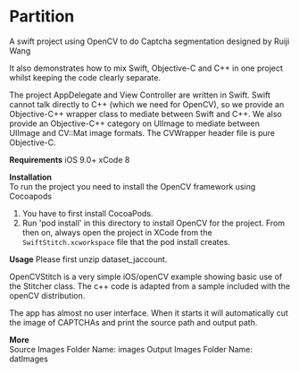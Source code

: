 # Partition
A swift project using OpenCV to do Captcha segmentation designed by Ruiji Wang

It also demonstrates how to mix Swift, Objective-C and C++ in one project whilst keeping the code clearly separate. 

The project AppDelegate and View Controller are written in Swift. Swift cannot talk directly to C++ (which we need for OpenCV), so we provide an Objective-C++ wrapper class to mediate between Swift and C++. We also provide an Objective-C++ category on UIImage to mediate between UIImage and CV::Mat image formats. The CVWrapper header file is pure Objective-C.

__Requirements__
iOS 9.0+
xCode 8

__Installation__  
To run the project you need to install the OpenCV framework using Cocoapods    
1. You have to first install CocoaPods.
2. Run 'pod install' in this directory to install OpenCV for the project. From then on, always open the project in XCode from the `SwiftStitch.xcworkspace` file that the pod install creates.

__Usage__
Please first unzip dataset_jaccount.

OpenCVStitch is a very simple iOS/openCV example showing basic use of the Stitcher class. The c++ code is adapted from a sample included with the openCV distribution.  

The app has almost no user interface. When it starts it will automatically cut the image of CAPTCHAs and print the source path and output path.

__More__   
Source Images Folder Name: images
Output Images Folder Name: datImages
